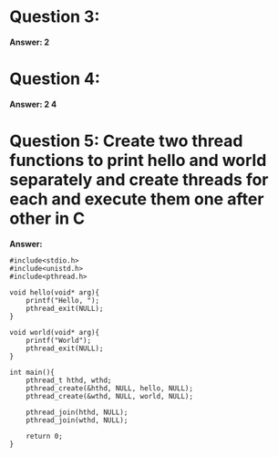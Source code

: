 # Question 3:

**Answer: 2**

# Question 4:

**Answer: 2
          4**

# Question 5: Create two thread functions to print hello and world separately and create threads for each and execute them one after other in C

**Answer:**
```
#include<stdio.h>
#include<unistd.h>
#include<pthread.h>

void hello(void* arg){
    printf("Hello, ");
    pthread_exit(NULL); 
}

void world(void* arg){
    printf("World");
    pthread_exit(NULL); 
}

int main(){
    pthread_t hthd, wthd;
    pthread_create(&hthd, NULL, hello, NULL);
    pthread_create(&wthd, NULL, world, NULL);
    
    pthread_join(hthd, NULL);
    pthread_join(wthd, NULL);
    
    return 0;
}
```

